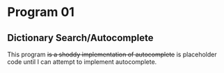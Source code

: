# Program 01
## Dictionary Search/Autocomplete

This program ~~is a shoddy implementation of autocomplete~~ is placeholder code until I can attempt to implement autocomplete.

